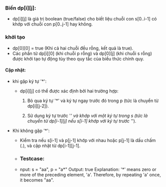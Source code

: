 ### Biến dp[i][j]:
- dp[i][j] là giá trị boolean (true/false) cho biết liệu chuỗi con s[0..i-1] có khớp với chuỗi con p[0..j-1] hay không.

### khởi tạo
- dp[0][0] = true (Khi cả hai chuỗi đều rỗng, kết quả là true).
- Các phần tử dp[i][0] (khi chuỗi p rỗng) và dp[0][j] (khi chuỗi s rỗng) được khởi tạo tự động tùy theo quy tắc của biểu thức chính quy.
#### Cập nhật:
- khi gặp ký tự '*':

  - dp[i][j] có thể được xác định bởi hai trường hợp:

    1. Bỏ qua ký tự '*' và ký tự ngay trước đó trong p (tức là chuyển từ dp[i][j-2]).

    2. Sử dụng ký tự trước '*' và khớp với một ký tự trong s (tức là chuyển từ dp[i-1][j] nếu s[i-1] khớp với ký tự trước '*').

- Khi không gặp '*':
  - Kiểm tra nếu s[i-1] và p[j-1] khớp với nhau hoặc p[j-1] là dấu chấm (.), và cập nhật từ dp[i-1][j-1].
 
  - ### Testcase:
  - nput: s = "aa", p = "a*"
Output: true
Explanation: '*' means zero or more of the preceding element, 'a'. Therefore, by repeating 'a' once, it becomes "aa".
